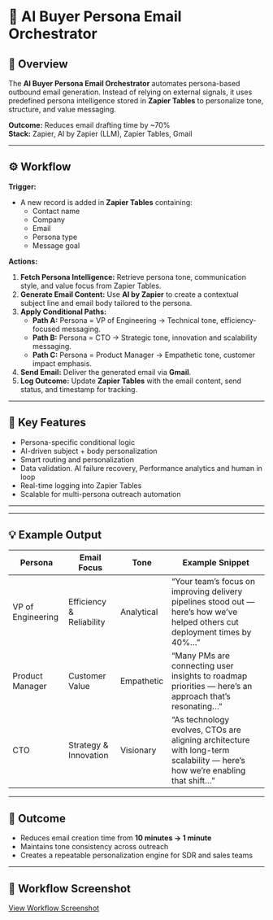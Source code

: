 # 🤖 AI Buyer Persona Email Orchestrator

## 🧭 Overview
The **AI Buyer Persona Email Orchestrator** automates persona-based outbound email generation. Instead of relying on external signals, it uses predefined persona intelligence stored in **Zapier Tables** to personalize tone, structure, and value messaging.

**Outcome:** Reduces email drafting time by ~70%  
**Stack:** Zapier, AI by Zapier (LLM), Zapier Tables, Gmail

---

## ⚙️ Workflow

**Trigger:**  
- A new record is added in **Zapier Tables** containing:
  - Contact name  
  - Company  
  - Email  
  - Persona type  
  - Message goal  

**Actions:**  
1. **Fetch Persona Intelligence:** Retrieve persona tone, communication style, and value focus from Zapier Tables.  
2. **Generate Email Content:** Use **AI by Zapier** to create a contextual subject line and email body tailored to the persona.  
3. **Apply Conditional Paths:**  
   - **Path A:** Persona = VP of Engineering → Technical tone, efficiency-focused messaging.  
   - **Path B:** Persona = CTO → Strategic tone, innovation and scalability messaging.  
   - **Path C:** Persona = Product Manager → Empathetic tone, customer impact emphasis.  
4. **Send Email:** Deliver the generated email via **Gmail**.  
5. **Log Outcome:** Update **Zapier Tables** with the email content, send status, and timestamp for tracking.

---

## 🧩 Key Features
- Persona-specific conditional logic  
- AI-driven subject + body personalization  
- Smart routing and personalization
- Data validation. AI failure recovery, Performance analytics and human in loop
- Real-time logging into Zapier Tables  
- Scalable for multi-persona outreach automation

-----

---

## 💡 Example Output

| Persona | Email Focus | Tone | Example Snippet |
|----------|--------------|------|-----------------|
| VP of Engineering | Efficiency & Reliability | Analytical | “Your team’s focus on improving delivery pipelines stood out — here’s how we’ve helped others cut deployment times by 40%…” |
| Product Manager | Customer Value | Empathetic | “Many PMs are connecting user insights to roadmap priorities — here’s an approach that’s resonating…” |
| CTO | Strategy & Innovation | Visionary | “As technology evolves, CTOs are aligning architecture with long-term scalability — here’s how we’re enabling that shift…” |

---

## 🚀 Outcome
- Reduces email creation time from **10 minutes → 1 minute**
- Maintains tone consistency across outreach
- Creates a repeatable personalization engine for SDR and sales teams

---

## 📸 Workflow Screenshot  
[View Workflow Screenshot](https://github.com/vjlinus/zapier-ai-sales-automation/blob/main/buyer-persona-email-orchestrator/Screenshot%202025-10-30%20234740.png)




